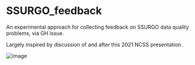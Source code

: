 # SSURGO_feedback
An experimental approach for collecting feedback on SSURGO data quality problems, via GH issue.


Largely inspired by discussion of and after this 2021 NCSS presentation.

![image](https://user-images.githubusercontent.com/624277/236015202-12fb64e1-8d82-45b4-9abd-a37b81f64713.png)
